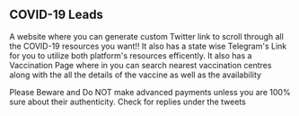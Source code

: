 ## COVID-19 Leads
A website where you can generate custom Twitter link to scroll through all the COVID-19 resources you want!! It also has a state wise Telegram's Link for you to utilize both platform's resources efficently. It also has a Vaccination Page where in you can search nearest vaccination centres along with the all the details of the vaccine as well as the availability <br>

Please Beware and Do NOT make advanced payments unless you are 100% sure about their authenticity.
Check for replies under the tweets

